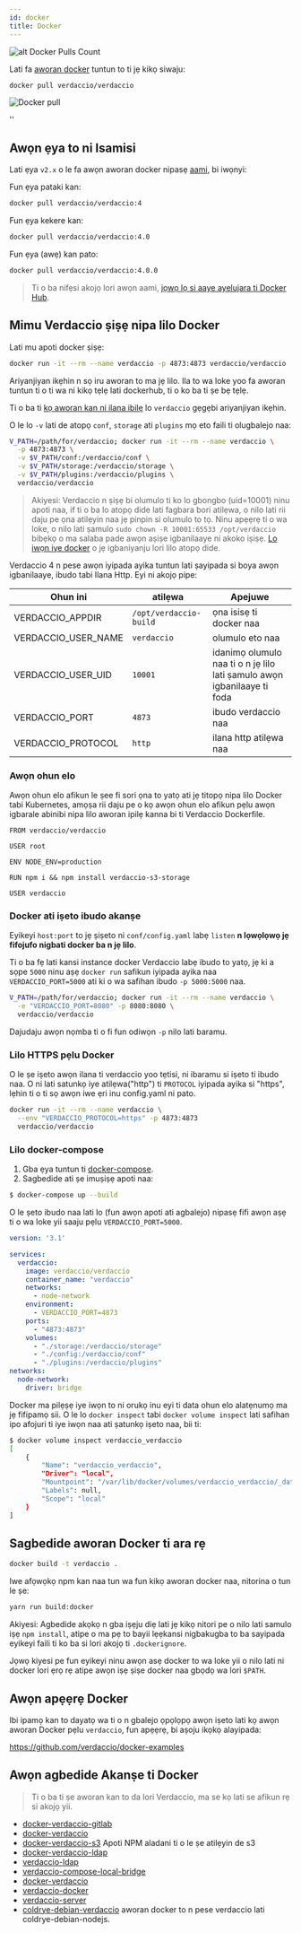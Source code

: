 ```yaml
---
id: docker
title: Docker
---
```


![alt Docker Pulls Count](https://dockeri.co/image/verdaccio/verdaccio "Docker Pulls Count")

Lati fa [aworan docker](https://hub.docker.com/r/verdaccio/verdaccio/) tuntun to ti jẹ kikọ siwaju:

```bash
docker pull verdaccio/verdaccio
```

![Docker pull](assets/docker_verdaccio.gif)

<div id="codefund">''</div>

## Awọn ẹya to ni Isamisi

Lati ẹya `v2.x` o le fa awọn aworan docker nipasẹ [aami](https://hub.docker.com/r/verdaccio/verdaccio/tags/), bi iwọnyi:

Fun ẹya pataki kan:

```bash
docker pull verdaccio/verdaccio:4
```

Fun ẹya kekere kan:

```bash
docker pull verdaccio/verdaccio:4.0
```

Fun ẹya (awẹ) kan pato:

```bash
docker pull verdaccio/verdaccio:4.0.0
```

> Ti o ba nifẹsi akojọ lori awọn aami, [jọwọ lọ si aaye ayelujara ti Docker Hub](https://hub.docker.com/r/verdaccio/verdaccio/tags/).

## Mimu Verdaccio ṣiṣẹ nipa lilo Docker

Lati mu apoti docker ṣiṣẹ:

```bash
docker run -it --rm --name verdaccio -p 4873:4873 verdaccio/verdaccio
```

Ariyanjiyan ikẹhin n sọ iru aworan to ma jẹ lilo. Ila to wa loke yoo fa aworan tuntun ti o ti wa ni kikọ tẹlẹ lati dockerhub, ti o ko ba ti ṣe bẹ tẹlẹ.

Ti o ba ti [kọ aworan kan ni ilana ibilẹ](#build-your-own-docker-image) lo `verdaccio` gẹgẹbi ariyanjiyan ikẹhin.

O le lo `-v` lati de atopọ `conf`, `storage` ati `plugins` mọ eto faili ti olugbalejo naa:

```bash
V_PATH=/path/for/verdaccio; docker run -it --rm --name verdaccio \
  -p 4873:4873 \
  -v $V_PATH/conf:/verdaccio/conf \
  -v $V_PATH/storage:/verdaccio/storage \
  -v $V_PATH/plugins:/verdaccio/plugins \
  verdaccio/verdaccio
```

> Akiyesi: Verdaccio n ṣiṣẹ bi olumulo ti ko lo gbongbo (uid=10001) ninu apoti naa, if ti o ba lo atopọ dide lati fagbara bori atilẹwa, o nilo lati rii daju pe ọna atilẹyin naa jẹ pinpin si olumulo to tọ. Ninu apẹẹrẹ ti o wa loke, o nilo lati ṣamulo `sudo chown -R 10001:65533 /opt/verdaccio` bibẹkọ o ma salaba pade awọn aṣiṣe igbanilaaye ni akoko iṣiṣẹ. [Lo iwọn iye docker](https://docs.docker.com/storage/volumes/) o jẹ igbaniyanju lori lilo atopọ dide.

Verdaccio 4 n pese awọn iyipada ayika tuntun lati ṣayipada si boya awọn igbanilaaye, ibudo tabi Ilana Http. Eyi ni akojọ pipe:

| Ohun ini              | atilẹwa                | Apejuwe                                                                 |
| --------------------- | ---------------------- | ----------------------------------------------------------------------- |
| VERDACCIO_APPDIR      | `/opt/verdaccio-build` | ọna isisẹ ti docker naa                                                 |
| VERDACCIO_USER_NAME | `verdaccio`            | olumulo eto naa                                                         |
| VERDACCIO_USER_UID  | `10001`                | idanimọ olumulo naa ti o n jẹ lilo lati ṣamulo awọn igbanilaaye ti foda |
| VERDACCIO_PORT        | `4873`                 | ibudo verdaccio naa                                                     |
| VERDACCIO_PROTOCOL    | `http`                 | ilana http atilẹwa naa                                                  |

### Awọn ohun elo

Awọn ohun elo afikun le ṣee fi sori ọna to yatọ ati jẹ titopọ nipa lilo Docker tabi Kubernetes, amọṣa rii daju pe o kọ awọn ohun elo afikun pẹlu awọn igbarale abinibi nipa lilo aworan ipilẹ kanna bi ti Verdaccio Dockerfile.

```docker
FROM verdaccio/verdaccio

USER root

ENV NODE_ENV=production

RUN npm i && npm install verdaccio-s3-storage

USER verdaccio
```

### Docker ati iṣeto ibudo akanṣe

Eyikeyi `host:port` to jẹ ṣiṣeto ni `conf/config.yaml` labẹ `listen` **n lọwọlọwọ jẹ fifojufo nigbati docker ba n jẹ lilo**.

Ti o ba fẹ lati kansi instance docker Verdaccio labẹ ibudo to yatọ, jẹ ki a sọpe `5000` ninu aṣẹ `docker run` safikun iyipada ayika naa `VERDACCIO_PORT=5000` ati ki o wa safihan ibudo `-p 5000:5000` naa.

```bash
V_PATH=/path/for/verdaccio; docker run -it --rm --name verdaccio \
  -e "VERDACCIO_PORT=8080" -p 8080:8080 \  
  verdaccio/verdaccio
```

Dajudaju awọn nọmba ti o fi fun odiwọn `-p` nilo lati baramu.

### Lilo HTTPS pẹlu Docker

O le ṣe iṣeto awọn ilana ti verdaccio yoo tẹtisi, ni ibaramu si iṣeto ti ibudo naa. O ni lati satunkọ iye atilẹwa("http") ti `PROTOCOL` iyipada ayika si "https", lẹhin ti o ti sọ awọn iwe ẹri inu config.yaml ni pato.

```bash
docker run -it --rm --name verdaccio \
  --env "VERDACCIO_PROTOCOL=https" -p 4873:4873
  verdaccio/verdaccio
```

### Lilo docker-compose

1. Gba ẹya tuntun ti [docker-compose](https://github.com/docker/compose).
2. Sagbedide ati ṣe imuṣiṣẹ apoti naa:

```bash
$ docker-compose up --build
```

O le ṣeto ibudo naa lati lo (fun awọn apoti ati agbalejo) nipasẹ fifi awọn aṣẹ ti o wa loke yii saaju pẹlu `VERDACCIO_PORT=5000`.

```yaml
version: '3.1'

services:
  verdaccio:
    image: verdaccio/verdaccio
    container_name: "verdaccio"
    networks:
      - node-network
    environment:
      - VERDACCIO_PORT=4873
    ports:
      - "4873:4873"
    volumes:
      - "./storage:/verdaccio/storage"
      - "./config:/verdaccio/conf"
      - "./plugins:/verdaccio/plugins"  
networks:
  node-network:
    driver: bridge
```

Docker ma pilẹṣẹ iye iwọn to ni orukọ inu eyi ti data ohun elo alatẹnumọ ma jẹ fifipamọ sii. O le lo `docker inspect` tabi `docker volume inspect` lati safihan ipo afojuri ti iye iwọn naa ati ṣatunkọ iṣeto naa, bii ti:

```bash
$ docker volume inspect verdaccio_verdaccio
[
    {
        "Name": "verdaccio_verdaccio",
        "Driver": "local",
        "Mountpoint": "/var/lib/docker/volumes/verdaccio_verdaccio/_data",
        "Labels": null,
        "Scope": "local"
    }
]

```

## Sagbedide aworan Docker ti ara rẹ

```bash
docker build -t verdaccio .
```

Iwe afọwọkọ npm kan naa tun wa fun kikọ aworan docker naa, nitorina o tun le ṣe:

```bash
yarn run build:docker
```

Akiyesi: Agbedide akọkọ n gba iṣẹju diẹ lati jẹ kikọ nitori pe o nilo lati samulo iṣẹ `npm install`, atipe o ma pẹ to bayii lẹẹkansi nigbakugba to ba sayipada eyikeyi faili ti ko ba si lori akojọ ti `.dockerignore`.

Jọwọ kiyesi pe fun eyikeyi ninu awọn asẹ docker to wa loke yii o nilo lati ni docker lori ẹrọ rẹ atipe awọn iṣẹ ṣiṣe docker naa gbọdọ wa lori `$PATH`.

## Awọn apẹẹrẹ Docker

Ibi ipamọ kan to dayatọ wa ti o n gbalejo ọpọlọpọ awọn iṣeto lati kọ awọn aworan Docker pẹlu `verdaccio`, fun apẹẹrẹ, bi aṣoju ikọkọ alayipada:

<https://github.com/verdaccio/docker-examples>

## Awọn agbedide Akanṣe ti Docker

> Ti o ba ti ṣe aworan kan to da lori Verdaccio, ma se kọ lati se afikun rẹ si akojọ yii.

* [docker-verdaccio-gitlab](https://github.com/snics/docker-verdaccio-gitlab)
* [docker-verdaccio](https://github.com/deployable/docker-verdaccio)
* [docker-verdaccio-s3](https://github.com/asynchrony/docker-verdaccio-s3) Apoti NPM aladani ti o le ṣe atilẹyin de s3
* [docker-verdaccio-ldap](https://github.com/snadn/docker-verdaccio-ldap)
* [verdaccio-ldap](https://github.com/nathantreid/verdaccio-ldap)
* [verdaccio-compose-local-bridge](https://github.com/shingtoli/verdaccio-compose-local-bridge)
* [docker-verdaccio](https://github.com/Global-Solutions/docker-verdaccio)
* [verdaccio-docker](https://github.com/idahobean/verdaccio-docker)
* [verdaccio-server](https://github.com/andru255/verdaccio-server)
* [coldrye-debian-verdaccio](https://github.com/coldrye-docker/coldrye-debian-verdaccio) aworan docker to n pese verdaccio lati coldrye-debian-nodejs.
